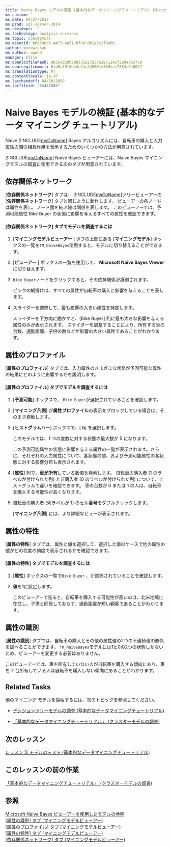 ```yaml
---
title: Naive Bayes モデルの調査 (基本的なデータマイニングチュートリアル) |Microsoft Docs
ms.custom: ''
ms.date: 04/27/2017
ms.prod: sql-server-2014
ms.reviewer: ''
ms.technology: analysis-services
ms.topic: conceptual
ms.assetid: b06708d5-4477-4a51-bf8d-0b1e3c1f9ebb
author: minewiskan
ms.author: owend
manager: kfile
ms.openlocfilehash: eb35c829b798335a27a37629711acf299ac2c7c9
ms.sourcegitcommit: 6fd8c1914de4c7ac24900fe388ecc7883c740077
ms.translationtype: MT
ms.contentlocale: ja-JP
ms.lasthandoff: 04/26/2020
ms.locfileid: "62472886"
---
```

# <a name="exploring-the-naive-bayes-model-basic-data-mining-tutorial"></a>Naive Bayes モデルの検証 (基本的なデータ マイニング チュートリアル)
  Naive [!INCLUDE[msCoName](../includes/msconame-md.md)] Bayes アルゴリズムには、自転車の購入と入力属性の間の相互作用を表示するためのいくつかの方法が用意されています。  
  
 [!INCLUDE[msCoName](../includes/msconame-md.md)] Naive Bayes ビューアーには、Naive Bayes マイニングモデルの調査に使用できる次のタブが用意されています。  
  
 
  
##  <a name="dependency-network"></a><a name="DependencyNetwork"></a>依存関係ネットワーク  
 [**依存関係ネットワーク**] タブは、 [!INCLUDE[msCoName](../includes/msconame-md.md)]ツリービューアーの [**依存関係ネットワーク**] タブと同じように動作します。 ビューアーの各ノードは属性を表し、ノード間を結ぶ線は関係を表します。 このビューアーでは、予測可能属性 Bike Buyer の状態に影響を与えるすべての属性を確認できます。  
  
#### <a name="to-explore-the-model-in-the-dependency-network-tab"></a>[依存関係ネットワーク] タブでモデルを調査するには  
  
1.  [**マイニングモデルビューアー** ] タブの上部にある [**マイニングモデル**] ボックスの一覧を`TM_NaiveBayes`使用すると、モデルに切り替えることができます。  
  
2.  [**ビューアー** ] ボックスの一覧を使用して、 **Microsoft Naive Bayes Viewer**に切り替えます。  
  
3.  `Bike Buyer`ノードをクリックすると、その依存関係が識別されます。  
  
     ピンクの網掛けは、すべての属性が自転車の購入に影響を与えることを表します。  
  
4.  スライダーを調整して、最も影響の大きい属性を特定します。  
  
     スライダーを下方向に動かすと、[Bike Buyer] 列に最も大きな影響を与える属性のみが表示されます。 スライダーを調整することにより、所有する車の台数、通勤距離、子供の数などが影響の大きい属性であることがわかります。  
 
  
##  <a name="attribute-profiles"></a><a name="AttributeProfiles"></a> 属性のプロファイル  
 [**属性のプロファイル**] タブでは、入力属性のさまざまな状態が予測可能な属性の結果にどのように影響するかを説明します。  
  
#### <a name="to-explore-the-model-in-the-attribute-profiles-tab"></a>[属性のプロファイル] タブでモデルを調査するには  
  
1.  [**予測可能**] ボックスで、 `Bike Buyer`が選択されていることを確認します。  
  
2.  [**マイニング凡例**] が**属性プロファイル**の表示をブロックしている場合は、そのまま移動します。  
  
3.  [**ヒストグラム**バー] ボックスで、[ **5**] を選択します。  
  
     このモデルでは、1 つの変数に対する状態の最大数が 5 になります。  
  
     この予測可能属性の状態に影響を与える属性の一覧が表示されます。さらに、それぞれの入力属性について、各状態の値、および予測可能属性の各状態に対する影響分布も表示されます。  
  
4.  [**属性**] 列で、**車が所有**している数値を検索します。  自転車の購入者 (1 のラベルが付けられた列) と非購入者 (0 のラベルが付けられた列) について、ヒストグラムで違いを確認できます。 車の台数が 0 または 1 の人は、自転車を購入する可能性が高くなります。  
  
5.  自転車の購入者 (列ラベルが 1) のセル**番号**をダブルクリックします。  
  
     [**マイニング凡例**] には、より詳細なビューが表示されます。  
  
  
##  <a name="attribute-characteristics"></a><a name="AttributeCharacteristics"></a>属性の特性  
 [**属性の特性**] タブでは、属性と値を選択して、選択した値のケースで他の属性の値がどの程度の頻度で表示されるかを確認できます。  
  
#### <a name="to-explore-the-model-in-the-attribute-characteristics-tab"></a>[属性の特性] タブでモデルを調査するには  
  
1.  [**属性**] ボックスの一覧で`Bike Buyer` 、が選択されていることを確認します。  
  
2.  **値**を**1**に設定します。  
  
     このビューアーで見ると、自転車を購入する可能性が高いのは、北米地域に在住し、子供と同居しておらず、通勤距離が短い顧客であることがわかります。  
  
  
##  <a name="attribute-discrimination"></a><a name="AttributeDiscrimination"></a>属性の識別  
 [**属性の識別**] タブでは、自転車の購入とその他の属性値の2つの不連続値の関係を調べることができます。 `TM_NaiveBayes`モデルには1と0の2つの状態しかないため、ビューアーを変更する必要はありません。  
  
 このビューアーでは、車を所有していない人が自転車を購入する傾向にあり、車を 2 台所有している人は自転車を購入しない傾向にあることがわかります。  
  
## <a name="related-tasks"></a>Related Tasks  
 他のマイニング モデルを探索するには、次のトピックを参照してください。  
  
-   [デシジョンツリーモデルの調査 &#40;基本的なデータマイニングチュートリアル&#41;](../../2014/tutorials/exploring-the-decision-tree-model-basic-data-mining-tutorial.md)  
  
-   [「基本的なデータマイニングチュートリアル」 &#40;クラスターモデルの調査&#41;](../../2014/tutorials/exploring-the-clustering-model-basic-data-mining-tutorial.md)  
  
## <a name="next-lesson"></a>次のレッスン  
 [レッスン 5: モデルのテスト &#40;基本的なデータマイニングチュートリアル&#41;](../../2014/tutorials/lesson-5-testing-models-basic-data-mining-tutorial.md)  
  
## <a name="previous-task-in-lesson"></a>このレッスンの前の作業  
 [「基本的なデータマイニングチュートリアル」 &#40;クラスターモデルの調査&#41;](../../2014/tutorials/exploring-the-clustering-model-basic-data-mining-tutorial.md)  
  
## <a name="see-also"></a>参照  
 [Microsoft Naive Bayes ビューアーを使用したモデルの参照](../../2014/analysis-services/data-mining/browse-a-model-using-the-microsoft-naive-bayes-viewer.md)   
 [[属性の識別] タブ &#40;マイニングモデルビューアー&#41;](../../2014/analysis-services/attribute-discrimination-tab-mining-model-viewer.md)   
 [[属性のプロファイル] タブ &#40;マイニングモデルビューアー&#41;](../../2014/analysis-services/attribute-profiles-tab-mining-model-viewer.md)   
 [[属性の特性] タブ &#40;マイニングモデルビューアー&#41;](../../2014/analysis-services/attribute-characteristics-tab-mining-model-viewer.md)   
 [[依存関係ネットワーク] タブ &#40;マイニングモデルビューアー&#41;](../../2014/analysis-services/dependency-network-tab-mining-model-viewer.md)  
  
  
